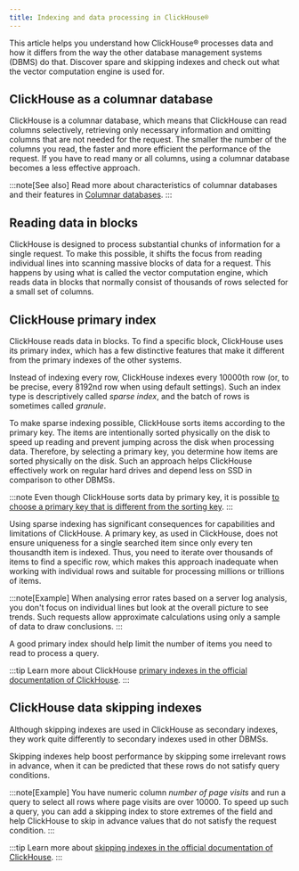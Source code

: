 ```yaml
---
title: Indexing and data processing in ClickHouse®
---
```


This article helps you understand how ClickHouse® processes data and how
it differs from the way the other database management systems (DBMS) do
that. Discover spare and skipping indexes and check out what the vector
computation engine is used for.

## ClickHouse as a columnar database

ClickHouse is a columnar database, which means that ClickHouse can read
columns selectively, retrieving only necessary information and omitting
columns that are not needed for the request. The smaller the number of
the columns you read, the faster and more efficient the performance of
the request. If you have to read many or all columns, using a columnar
database becomes a less effective approach.

:::note[See also]
Read more about characteristics of columnar databases and their features
in [Columnar databases](columnar-databases).
:::

## Reading data in blocks

ClickHouse is designed to process substantial chunks of information for
a single request. To make this possible, it shifts the focus from
reading individual lines into scanning massive blocks of data for a
request. This happens by using what is called the vector computation
engine, which reads data in blocks that normally consist of thousands of
rows selected for a small set of columns.

## ClickHouse primary index

ClickHouse reads data in blocks. To find a specific block, ClickHouse
uses its primary index, which has a few distinctive features that make
it different from the primary indexes of the other systems.

Instead of indexing every row, ClickHouse indexes every 10000th row (or,
to be precise, every 8192nd row when using default settings). Such an
index type is descriptively called *sparse index*, and the batch of rows
is sometimes called *granule*.

To make sparse indexing possible, ClickHouse sorts items according to
the primary key. The items are intentionally sorted physically on the
disk to speed up reading and prevent jumping across the disk when
processing data. Therefore, by selecting a primary key, you determine
how items are sorted physically on the disk. Such an approach helps
ClickHouse effectively work on regular hard drives and depend less on
SSD in comparison to other DBMSs.

:::note
Even though ClickHouse sorts data by primary key, it is possible [to
choose a primary key that is different from the sorting
key](https://clickhouse.com/docs/en/engines/table-engines/mergetree-family/mergetree/#choosing-a-primary-key-that-differs-from-the-sorting-key).
:::

Using sparse indexing has significant consequences for capabilities and
limitations of ClickHouse. A primary key, as used in ClickHouse, does
not ensure uniqueness for a single searched item since only every ten
thousandth item is indexed. Thus, you need to iterate over thousands of
items to find a specific row, which makes this approach inadequate when
working with individual rows and suitable for processing millions or
trillions of items.

:::note[Example]
When analysing error rates based on a server log analysis, you don\'t
focus on individual lines but look at the overall picture to see trends.
Such requests allow approximate calculations using only a sample of data
to draw conclusions.
:::

A good primary index should help limit the number of items you need to
read to process a query.

:::tip
Learn more about ClickHouse [primary indexes in the official
documentation of
ClickHouse](https://clickhouse.com/docs/en/engines/table-engines/mergetree-family/mergetree/#choosing-a-primary-key-that-differs-from-the-sorting-key).
:::

## ClickHouse data skipping indexes

Although skipping indexes are used in ClickHouse as secondary indexes,
they work quite differently to secondary indexes used in other DBMSs.

Skipping indexes help boost performance by skipping some irrelevant rows
in advance, when it can be predicted that these rows do not satisfy
query conditions.

:::note[Example]
You have numeric column *number of page visits* and run a query to
select all rows where page visits are over 10000. To speed up such a
query, you can add a skipping index to store extremes of the field and
help ClickHouse to skip in advance values that do not satisfy the
request condition.
:::

:::tip
Learn more about [skipping indexes in the official documentation of
ClickHouse](https://clickhouse.com/docs/en/engines/table-engines/mergetree-family/mergetree/#table_engine-mergetree-data_skipping-indexes).
:::
